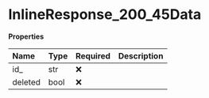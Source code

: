 # InlineResponse_200_45Data

**Properties**

| Name    | Type | Required | Description |
| :------ | :--- | :------- | :---------- |
| id\_    | str  | ❌       |             |
| deleted | bool | ❌       |             |
